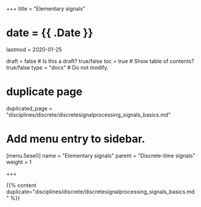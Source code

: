 +++
title = "Elementary signals"

# date = {{ .Date }}
lastmod = 2020-01-25

draft = false  # Is this a draft? true/false
toc = true  # Show table of contents? true/false
type = "docs"  # Do not modify.

# duplicate page
duplicated_page = "disciplines/discrete/discretesignalprocessing_signals_basics.md"

# Add menu entry to sidebar.
[menu.5ese0]
name = "Elementary signals"
parent = "Discrete-time signals"
weight = 1

+++

{{% content duplicate="disciplines/discrete/discretesignalprocessing_signals_basics.md" %}}
